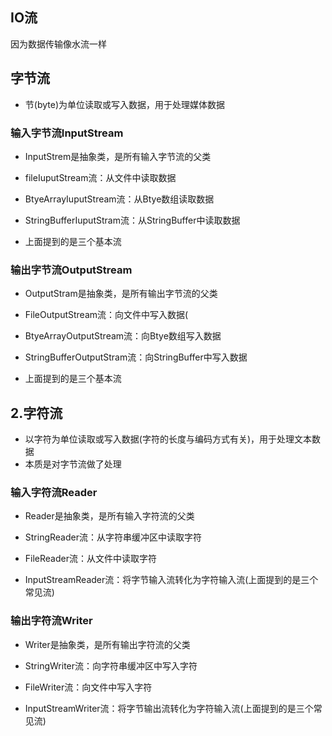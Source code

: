 ## IO流

因为数据传输像水流一样



## 字节流

- 节(byte)为单位读取或写入数据，用于处理媒体数据
### 输入字节流InputStream
- InputStrem是抽象类，是所有输入字节流的父类

- fileIuputStream流：从文件中读取数据

- BtyeArrayIuputStream流：从Btye数组读取数据

- StringBufferIuputStram流：从StringBuffer中读取数据

- 上面提到的是三个基本流

  

### 输出字节流OutputStream
- OutputStram是抽象类，是所有输出字节流的父类

- FileOutputStream流：向文件中写入数据(

- BtyeArrayOutputStream流：向Btye数组写入数据

- StringBufferOutputStram流：向StringBuffer中写入数据

- 上面提到的是三个基本流

  

## 2.字符流
- 以字符为单位读取或写入数据(字符的长度与编码方式有关)，用于处理文本数据
- 本质是对字节流做了处理

### 输入字符流Reader
- Reader是抽象类，是所有输入字符流的父类
- StringReader流：从字符串缓冲区中读取字符
- FileReader流：从文件中读取字符

- InputStreamReader流：将字节输入流转化为字符输入流(上面提到的是三个常见流)

### 输出字符流Writer
- Writer是抽象类，是所有输出字符流的父类
- StringWriter流：向字符串缓冲区中写入字符
- FileWriter流：向文件中写入字符

- InputStreamWriter流：将字节输出流转化为字符输入流(上面提到的是三个常见流)

